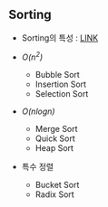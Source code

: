 ## Sorting

- Sorting의 특성 : [LINK](https://github.com/sorious77/Study/tree/master/Data%20Structure/8.Sorting)

- <i>O(n<sup>2</sup>)</i>
  - Bubble Sort
  - Insertion Sort
  - Selection Sort
- <i>O(nlogn)</i>
  - Merge Sort
  - Quick Sort
  - Heap Sort
- 특수 정렬
  - Bucket Sort
  - Radix Sort